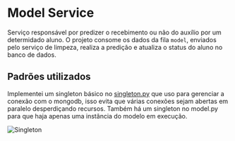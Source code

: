 # Model Service

Serviço responsável por predizer o recebimento ou não do auxílio por um determidado aluno. O projeto consome os dados da fila `model`, enviados pelo serviço de limpeza, realiza a predição e atualiza o status do aluno no banco de dados.

## Padrões utilizados

Implementei um singleton básico no [singleton.py](https://github.com/willidert/auxilio-estudantil-microservice/blob/main/model/singleton.py) que uso para gerenciar a conexão com o mongodb, isso evita que várias conexões sejam abertas em paralelo desperdiçando recursos. Também há um singleton no model.py para que haja apenas uma instância do modelo em execução.

![Singleton](https://media.discordapp.net/attachments/640981909777940521/874833411494256660/unknown.png?width=853&height=453)

